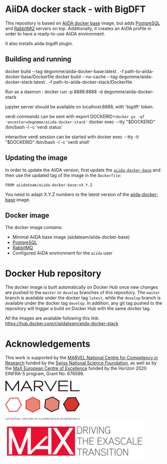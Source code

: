 # AiiDA docker stack - with BigDFT

This repository is based on [AiiDA docker base](https://github.com/adegomme/aiida-docker-base/) image, but adds
[PostgreSQL](https://www.postgresql.org/) and [RabbitMQ](https://www.rabbitmq.com/) servers on top. Additionally, it creates an AiiDA profile in order to have a ready-to-use AiiDA environment.

It also installs aiida-bigdft plugin.

## Building and running

docker build --tag degomme/aiida-docker-base:latest . -f path-to-aiida-docker-base/Dockerfile
docker build --no-cache --tag degomme/aiida-docker-stack:latest . -f path-to-aiida-docker-stack/Dockerfile

Run as a daemon :
docker run -p 8888:8888 -d degomme/aiida-docker-stack

jupyter server should be available on localhost:8888, with 'bigdft' token.

verdi commands can be sent with
export DOCKERID=`docker ps -qf 'ancestor=degomme/aiida-docker-stack'`
docker exec --tty "$DOCKERID" /bin/bash -l -c 'verdi status'

interactive verdi session can be started  with
docker exec --tty -ti "$DOCKERID" /bin/bash -l -c 'verdi shell'


## Updating the image
In order to update the AiiDA version, first update the [`aiida-docker-base`](https://hub.docker.com/r/adegomme/aiida-docker-base) and then use the updated tag of the image in the `Dockerfile`:
```
FROM aiidateam/aiida-docker-base:vX.Y.Z

```
You need to adapt X.Y.Z numbers to the latest version of the [aiida-docker-base](https://hub.docker.com/r/aiidateam/aiida-docker-base) image.

## Docker image

The docker image contains:
 * Minimal AiiDA base image (aiidateam/aiida-docker-base)
 * [PostgreSQL](https://www.postgresql.org/)
 * [RabbitMQ](https://www.rabbitmq.com/)
 * Configured AiiDA environment for the `aiida` user

# Docker Hub repository

The docker image is built automatically on Docker Hub once new changes are pushed to the `master` or `develop` branches of this repository.
The `master` branch is available under the docker tag `latest`, while the `develop` branch is available under the docker tag `develop`.
In addition, any git tag pushed to the repository will trigger a build on Docker Hub with the same docker tag.

All the images are available following this link: https://hub.docker.com/r/aiidateam/aiida-docker-stack


# Acknowledgements

This work is supported by the [MARVEL National Centre for Competency in Research](<http://nccr-marvel.ch>)
funded by the [Swiss National Science Foundation](<http://www.snf.ch/en>), as well as by the [MaX
European Centre of Excellence](<http://www.max-centre.eu/>) funded by the Horizon 2020 EINFRA-5 program,
Grant No. 676598.

![MARVEL](miscellaneous/logos/MARVEL.png)
![MaX](miscellaneous/logos/MaX.png)
